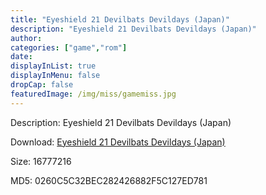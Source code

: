 ```yaml
---
title: "Eyeshield 21 Devilbats Devildays (Japan)"
description: "Eyeshield 21 Devilbats Devildays (Japan)"
author: 
categories: ["game","rom"]
date: 
displayInList: true
displayInMenu: false
dropCap: false
featuredImage: /img/miss/gamemiss.jpg
---
```


Description: Eyeshield 21 Devilbats Devildays (Japan)

Download: <a style="text-decoration:underline;" href="https://mega.nz/#!OaByUKSC!80xTdj0qRYnMdnPbiH70t92APVEgE6nVRKeM_H9UHTY" target = "_blank" rel = "nofollow" > Eyeshield 21 Devilbats Devildays (Japan)</a>

Size: 16777216

MD5: 0260C5C32BEC282426882F5C127ED781

